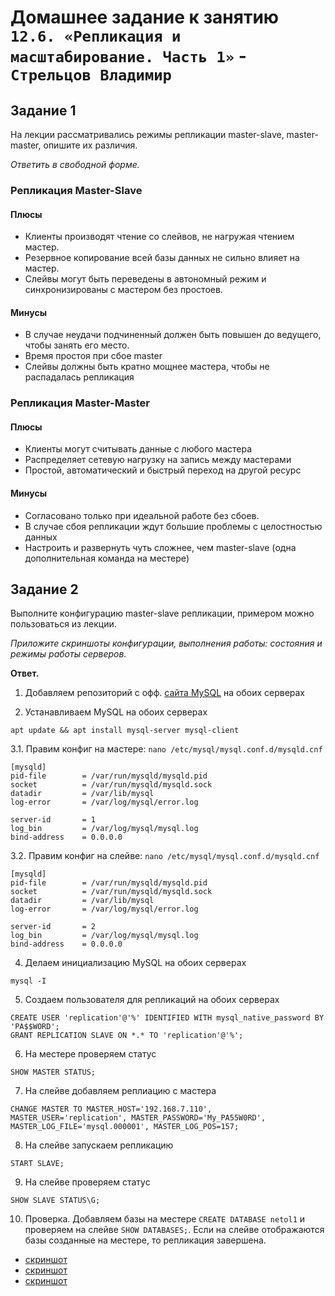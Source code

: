 # Домашнее задание к занятию `12.6. «Репликация и масштабирование. Часть 1»`  - `Стрельцов Владимир`

## Задание 1

На лекции рассматривались режимы репликации master-slave, master-master, опишите их различия.

*Ответить в свободной форме.*

### Репликация Master-Slave
#### Плюсы
- Клиенты производят чтение со слейвов, не нагружая чтением мастер.
- Резервное копирование всей базы данных не сильно влияет на мастер.
- Слейвы могут быть переведены в автономный режим и синхронизированы с мастером без простоев.
#### Минусы
- В случае неудачи подчиненный должен быть повышен до ведущего, чтобы занять его место.
- Время простоя при сбое master
- Слейвы должны быть кратно мощнее мастера, чтобы не распадалась репликация

### Репликация Master-Master
#### Плюсы
- Клиенты могут считывать данные с любого мастера
- Распределяет сетевую нагрузку на запись между мастерами
- Простой, автоматический и быстрый переход на другой ресурс
#### Минусы
- Согласовано только при идеальной работе без сбоев.
- В случае сбоя репликации ждут большие проблемы с целостностью данных
- Настроить и развернуть чуть сложнее, чем master-slave (одна дополнительная команда на местере)


## Задание 2

Выполните конфигурацию master-slave репликации, примером можно пользоваться из лекции.

*Приложите скриншоты конфигурации, выполнения работы: состояния и режимы работы серверов.*

**Ответ.**

1.  Добавляем репозиторий с офф. [сайта MySQL](https://dev.mysql.com/downloads/repo/apt/) на обоих серверах

2. Устанавливаем MySQL на обоих серверах
```
apt update && apt install mysql-server mysql-client
```
3.1. Правим конфиг на мастере:
`nano /etc/mysql/mysql.conf.d/mysqld.cnf`
```
[mysqld]
pid-file        = /var/run/mysqld/mysqld.pid
socket          = /var/run/mysqld/mysqld.sock
datadir         = /var/lib/mysql
log-error       = /var/log/mysql/error.log

server-id       = 1
log_bin         = /var/log/mysql/mysql.log
bind-address    = 0.0.0.0
```
3.2. Правим конфиг на слейве:
`nano /etc/mysql/mysql.conf.d/mysqld.cnf`
```
[mysqld]
pid-file        = /var/run/mysqld/mysqld.pid
socket          = /var/run/mysqld/mysqld.sock
datadir         = /var/lib/mysql
log-error       = /var/log/mysql/error.log

server-id       = 2
log_bin         = /var/log/mysql/mysql.log
bind-address    = 0.0.0.0
```
4. Делаем инициализацию MySQL на обоих серверах
```
mysql -I
```
5. Создаем пользователя для репликаций на обоих серверах
```
CREATE USER 'replication'@'%' IDENTIFIED WITH mysql_native_password BY 'PA$$WORD';
GRANT REPLICATION SLAVE ON *.* TO 'replication'@'%';
 ```
6. На местере проверяем статус
```
SHOW MASTER STATUS;
```
7. На слейве добавляем реплиацию с мастера
```
CHANGE MASTER TO MASTER_HOST='192.168.7.110', MASTER_USER='replication', MASTER_PASSWORD='My_PA55W0RD', MASTER_LOG_FILE='mysql.000001', MASTER_LOG_POS=157;
```
8. На слейве запускаем репликацию
```
START SLAVE;
```
9. На слейве проверяем статус
```
SHOW SLAVE STATUS\G;
```
10. Проверка. Добавляем базы на местере `CREATE DATABASE netol1` и проверяем на слейве `SHOW DATABASES;`. Если на слейве отображаются базы созданные на местере, то репликация завершена.

- [скриншот](img/2023-11-07_16-55-15.png)
- [скриншот](img/2023-11-07_17-01-09.png)
- [скриншот](img/2023-11-07_17-02-21.png)

